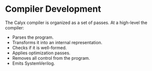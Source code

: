 # Compiler Development

The Calyx compiler is organized as a set of passes. At a high-level the
compiler:

- Parses the program.
- Transforms it into an internal representation.
- Checks if it is well-formed.
- Applies optimization passes.
- Removes all control from the program.
- Emits SystemVerilog.
